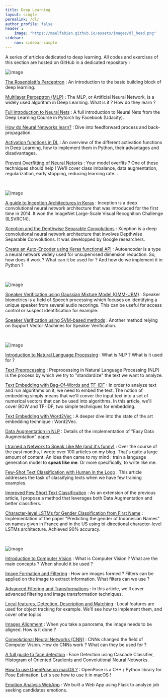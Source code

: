 ```yaml
---
title: Deep Learning
layout: single
permalink: /dl/
author_profile: false
header :
    image: "https://maelfabien.github.io/assets/images/dl_head.png"
sidebar:
    nav: sidebar-sample
---
```


A series of articles dedicated to deep learning. All codes and exercises of this section are hosted on GitHub in a dedicated repository :

<div class="github-card" data-github="maelfabien/Machine_Learning_Tutorials" data-width="100%" data-height="" data-theme="default"></div>
<script src="//cdn.jsdelivr.net/github-cards/latest/widget.js"></script>

![image](https://maelfabien.github.io/assets/images/tdl_head.jpg)

[The Rosenblatt's Perceptron](https://maelfabien.github.io/deeplearning/Perceptron/) : An introduction to the basic building block of deep learning.

[Multilayer Perceptron (MLP)](https://maelfabien.github.io/deeplearning/mlp/) : The MLP, or Artificial Neural Network, is a widely used algorithm in Deep Learning. What is it ? How do they learn ?

[Full introduction to Neural Nets](https://maelfabien.github.io/deeplearning/intro/) : A full introduction to Neural Nets from the Deep Learning Course in Pytorch by Facebook (Udacity).

[How do Neural Networks learn?](https://maelfabien.github.io/deeplearning/feed/) : Dive into feedforward process and back-propagation.

[Activation functions in DL](https://maelfabien.github.io/deeplearning/act/) : An overview of the different activation functions in Deep Learning, how to implement them in Python, their advantages and disadvantages.

[Prevent Overfitting of Neural Netorks](https://maelfabien.github.io/deeplearning/regu/) : Your  model overfits ? One of these techniques should help ! We'll cover class imbalance, data augmentation, regularization, early stopping, reducing learning rate...

<br>

![image](https://maelfabien.github.io/assets/images/arc_head.jpg)

[A guide to Inception Architectures in Keras](https://maelfabien.github.io/deeplearning/inception/) : Inception is a deep convolutional neural network architecture that was introduced for the first time in 2014. It won the ImageNet Large-Scale Visual Recognition Challenge (ILSVRC14). 

[Xception and the Depthwise Separable Convolutions](https://maelfabien.github.io/deeplearning/xception/) : Xception is a deep convolutional neural network architecture that involves Depthwise Separable Convolutions. It was developped by Google researchers. 

[Create an Auto-Encoder using Keras functional API](https://maelfabien.github.io/deeplearning/autoencoder/) : Autoencoder is a type a neural network widely used for unsupervised dimension reduction. So, how does it work ? What can it be used for ? And how do we implement it in Python ?

<br>

![image](https://maelfabien.github.io/assets/images/speech_head.png)

[Speaker Verification using Gaussian Mixture Model (GMM-UBM)](https://maelfabien.github.io/machinelearning/Speech1/) : Speaker biometrics is a field of Speech processing which focuses on identifying a unique speaker from several audio recorings. This can be useful for access control or suspect identification for example.

[Speaker Verification using SVM-based methods](https://maelfabien.github.io/machinelearning/Speech2/#) : Another method relying on Support Vector Machines for Speaker Verification.


<br>

![image](https://maelfabien.github.io/assets/images/nlp_head.jpg)

[Introduction to Natural Language Processing](https://maelfabien.github.io/machinelearning/NLP_0/) : What is NLP ? What is it used for ?

[Text Preprocessing](https://maelfabien.github.io/machinelearning/NLP_1/) : Preprocessing in Natural Language Processing (NLP) is the process by which we try to "standardize" the text we want to analyze.

[Text Embedding with Bag-Of-Words and TF-IDF](https://maelfabien.github.io/machinelearning/NLP_2/) : In order to analyze text and run algorithms on it, we need to embed the text. The notion of embedding simply means that we'll conver the input text into a set of numerical vectors that can be used into algorithms. In this article, we'll cover BOW and TF-IDF, two simple techniques for embedding.

[Text Embedding with Word2Vec](https://maelfabien.github.io/machinelearning/NLP_3/) : A deeper dive into the state of the art embedding technique : Word2Vec.

[Data Augmentation in NLP](https://maelfabien.github.io/machinelearning/NLP_8/) : Details of the implementation of "Easy Data Augmentation" paper.

[I trained a Network to Speak Like Me (and it's funny)](https://maelfabien.github.io/machinelearning/NLP_4/) : Over the course of the past months, I wrote over 100 articles on my blog. That's quite a large amount of content. An idea then came to my mind : train a language generation model to **speak like me**. Or more specifically, to write like me.

[Few-Shot Text Classification with Human in the Loop](https://maelfabien.github.io/machinelearning/NLP_5/) : This article addresses the task of classifying texts when we have few training examples.

[Improved Few Short Text Classification](https://maelfabien.github.io/machinelearning/NLP_6/) : As an extension of the previous article, I propose a method that leverages both Data Augmentation and better classifiers.

[Character-level LSTMs for Gender Classification from First Name](https://maelfabien.github.io/machinelearning/NLP_7/) : Implementation of the paper "Predicting the gender of Indonesian Names" on names given in France and in the US using bi-directional character-level LSTMs architecture. Achieved 90% accuracy.

<br>

![image](https://maelfabien.github.io/assets/images/cv_head.jpg)

[Introduction to Computer Vision](https://maelfabien.github.io/computervision/cv_1/) : What is Computer Vision ? What are the main concepts ? When should it be used ?

[Image Formation and Filtering](https://maelfabien.github.io/computervision/cv_2/) : How are images formed ? Filters can be applied on the image to extract information. What filters can we use ?

[Advanced Filtering and Transformations](https://maelfabien.github.io/computervision/cv_3/) : In this article, we'll cover advanced filtering and image transformation techniques.

[Local features, Detection, Description and Matching](https://maelfabien.github.io/computervision/cv_4/) : Local features are used for object tracking for example. We'll see how to implement them, and cover othe topics.

[Images Alignment](https://maelfabien.github.io/computervision/cv_5/) : When you take a panorama, the image needs to be aligned. How is it done ?

[Convolutional Neural Networks (CNN)](https://maelfabien.github.io/deeplearning/cnn/) : CNNs changed the field of Computer Vision. How do CNNs work ? What can they be used for ?

[A full guide to face detection](https://maelfabien.github.io/tutorials/face-detection/) : Face Detection using Cascade Classifier, Histogram of Oriented Gradients and Convolutional Neural Networks.

[How to use OpenPose on macOS ?](https://maelfabien.github.io/tutorials/open-pose/) : OpenPose is a C++ / Python library for Pose Estimation. Let's see how to use it in macOS !

[Emotion Analysis WebApp](https://maelfabien.github.io/project/poleemploi/) : We built a Web App using Flask to analyze job seeking candidates emotions.


<script type="text/javascript" src="//downloads.mailchimp.com/js/signup-forms/popup/unique-methods/embed.js" data-dojo-config="usePlainJson: true, isDebug: false"></script><script type="text/javascript">window.dojoRequire(["mojo/signup-forms/Loader"], function(L) { L.start({"baseUrl":"mc.us3.list-manage.com","uuid":"c76a8e2ec2bd989affb9a074f","lid":"4646542adb","uniqueMethods":true}) })</script>
